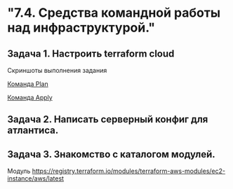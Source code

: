 # "7.4. Средства командной работы над инфраструктурой."

## Задача 1. Настроить terraform cloud

Скриншоты выполнения задания

[Команда Plan](Terraform_plan.png)

[Команда Apply](Terraform_apply.png)


## Задача 2. Написать серверный конфиг для атлантиса.

## Задача 3. Знакомство с каталогом модулей.

Модуль https://registry.terraform.io/modules/terraform-aws-modules/ec2-instance/aws/latest
